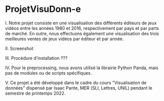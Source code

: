 # ProjetVisuDonn-e

I. Notre projet consiste en une visualisation des différents éditeurs de jeux vidéos entre les années 1980 et 2016, respectivement par pays et par parts de marché. En outre, nous effectuons également une visualisation des trois meilleures ventes de jeux vidéos par éditeur et par année.

II.     Screenshot

III.    Procédure d'installation ???

IV.     Pour le preprocessing, nous avons utilisé la librairie Python Panda, mais pas de modules ou de scripts spécifiques.

V. Ce projet a été développé dans le cadre du cours "Visualisation de données" dispensé par Isaac Pante, MER (SLI, Lettres, UNIL) pendant le semestre de printemps 2022.